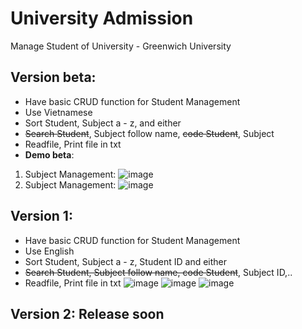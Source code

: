 # University Admission
 Manage Student of University - Greenwich University
## Version beta:
- Have basic CRUD function for Student Management
- Use Vietnamese
- Sort Student, Subject a - z, and either
- ~~Search Student~~, Subject follow name, ~~code Student~~, Subject
- Readfile, Print file in txt
- **Demo beta**: 
1. Subject Management:
![image](https://user-images.githubusercontent.com/92014047/232181860-584c2058-6e02-466b-b8da-607cd95631bd.png)
1. Subject Management:
![image](https://user-images.githubusercontent.com/92014047/232181869-944f8a81-4af9-4d3d-9565-3cf7e065a8dc.png)
## Version 1: 
+ Have basic CRUD function for Student Management
+ Use English
+ Sort Student, Subject a - z, Student ID and either
+ ~~Search Student, Subject follow name, code Student~~, Subject ID,..
+ Readfile, Print file in txt
![image](https://user-images.githubusercontent.com/92014047/232236011-3ac39a2a-06a0-48bf-b31c-c6def801b746.png)
![image](https://user-images.githubusercontent.com/92014047/232236103-6da68fca-79d0-4fc6-8791-2f8bb321c1fc.png)
![image](https://user-images.githubusercontent.com/92014047/232236199-21b38182-a98c-4c3d-acd9-ca48c0fd2252.png)
## Version 2: Release soon
